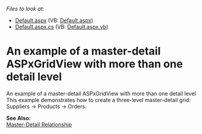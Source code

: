 <!-- default file list -->
*Files to look at*:

* [Default.aspx](./CS/TwoDetailGrids/Default.aspx) (VB: [Default.aspx](./VB/TwoDetailGrids/Default.aspx))
* [Default.aspx.cs](./CS/TwoDetailGrids/Default.aspx.cs) (VB: [Default.aspx.vb](./VB/TwoDetailGrids/Default.aspx.vb))
<!-- default file list end -->
# An example of a master-detail ASPxGridView with more than one detail level


<p>An example of a master-detail ASPxGridView with more than one detail level<br />
This example demonstrates how to create a three-level master-detail grid: Suppliers -> Products -> Orders.</p><p><strong>See Also:</strong><br />
<a href="http://documentation.devexpress.com/#AspNet/CustomDocument3772">Master-Detail Relationship</a></p>

<br/>


